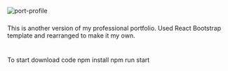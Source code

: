 ![port-profile](https://user-images.githubusercontent.com/59499644/92531538-1aabc380-f1f4-11ea-8098-80fe4a113e73.jpg)

###
This is another version of my professional portfolio. Used React Bootstrap template and rearranged to make it my own.

#
To start 
download code 
npm install
npm run start
